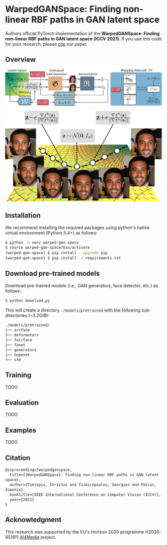 # WarpedGANSpace: Finding non-linear RBF paths in GAN latent space

Authors official PyTorch implementation of the **WarpedGANSpace: Finding non-linear RBF paths in GAN latent space (ICCV 2021)**. If you use this code for your research, please [cite](#citation) our paper.



## Overview

<p align="center">
<img src="./figs/overview.svg" alt="WarpedGANSpace Overview"/>
</p>


<p align="center">
<img src="./figs/interpretable_path.svg" alt="Non-linear interpretable path"/>
</p>






## Installation

We recommend installing the required packages using python's native virtual environment (Python 3.4+) as follows:

```bash
$ python -m venv warped-gan-space
$ source warped-gan-space/bin/activate
(warped-gan-space) $ pip install --upgrade pip
(warped-gan-space) $ pip install -r requirements.txt
```



## Download pre-trained models

Download pre-trained models (i.e., GAN generators, face detector, etc.) as follows:

```bash
$ python download.py	
```

This will create a directory `./models/pretrained` with the following sub-directories (~3.2GiB):

```
./models/pretrained/
├── arcface
├── deformators
├── fairface
├── fanet
├── generators
├── hopenet
└── sfd
```



## Training

TODO



## Evaluation

TODO



## Examples

TODO



## Citation

```
@inproceedings{warpedganspace,
  title={{WarpedGANSpace}: Finding non-linear RBF paths in GAN latent space},
  author={Tzelepis, Christos and Tzimiropoulos, Georgios and Patras, Ioannis},
  booktitle={IEEE International Conference on Computer Vision (ICCV)},
  year={2021}
}
```





## Acknowledgment

This research was supported by the EU's Horizon 2020 programme H2020-951911 [AI4Media](https://www.ai4media.eu/) project.


